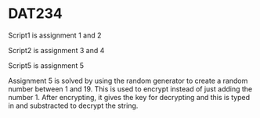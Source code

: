 # DAT234

Script1 is assignment 1 and 2

Script2 is assignment 3 and 4

Script5 is assignment 5

Assignment 5 is solved by using the random generator to create a random number between 1 and 19. This is used to 
encrypt instead of just adding the number 1. After encrypting, it gives the key for decrypting and this is typed in and 
substracted to decrypt the string. 

